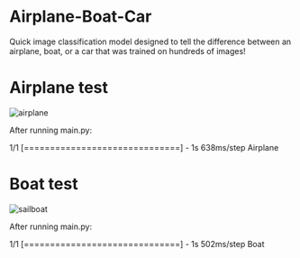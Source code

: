 # Airplane-Boat-Car
Quick image classification model designed to tell the difference between an airplane, boat,  or a car that was trained on hundreds of images!

# Airplane test
![airplane](https://user-images.githubusercontent.com/101684827/174423003-b3861ab6-751e-4fdc-aec9-5827cce95f14.jpeg)

After running main.py:

1/1 [==============================] - 1s 638ms/step
Airplane

# Boat test
![sailboat](https://user-images.githubusercontent.com/101684827/174423123-51481740-1f44-46da-9ab3-16607988f2d5.jpeg)

After running main.py:

1/1 [==============================] - 1s 502ms/step
Boat
